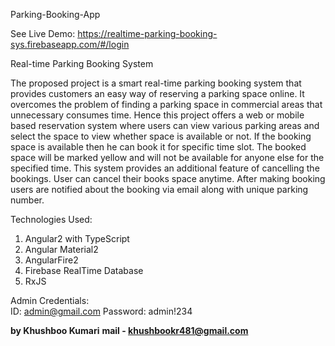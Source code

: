 Parking-Booking-App

See Live Demo: https://realtime-parking-booking-sys.firebaseapp.com/#/login

Real-time Parking Booking System

The proposed project is a smart real-time parking booking system that provides customers an easy way of reserving a parking space online. It overcomes the problem of finding a parking space in commercial areas that unnecessary consumes time. Hence this project offers a web or mobile based reservation system where users can view various parking areas and select the space to view whether space is available or not. If the booking space is available then he can book it for specific time slot. The booked space will be marked yellow and will not be available for anyone else for the specified time. This system provides an additional feature of cancelling the bookings. User can cancel their books space anytime. After making booking users are notified about the booking via email along with unique parking number.

Technologies Used:

1. Angular2 with TypeScript
2. Angular Material2
3. AngularFire2
4. Firebase RealTime Database
6. RxJS

Admin Credentials:  
ID: admin@gmail.com
Password: admin!234

**by Khushboo Kumari**
**mail - khushbookr481@gmail.com**


